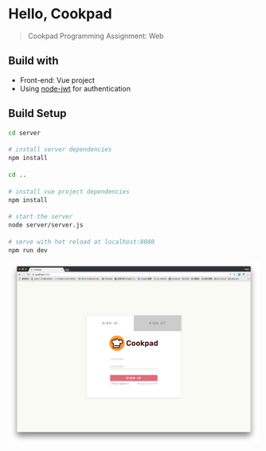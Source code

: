 # Hello, Cookpad

> Cookpad Programming Assignment: Web

## Build with
* Front-end: Vue project
* Using  [node-jwt](https://github.com/auth0-blog/nodejs-jwt-authentication-sample) for authentication

## Build Setup

``` bash
cd server

# install server dependencies
npm install

cd ..

# install vue project dependencies
npm install

# start the server
node server/server.js

# serve with hot reload at localhost:8080
npm run dev

```
![](photo/1.png)
